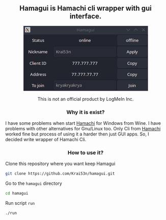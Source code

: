 <h2 align="center">
	Hamagui is 
	<a style="text-decoration:none" href="https://www.vpn.net">Hamachi cli</a>  
	wrapper with gui interface.
</h2>

<div align="center">

![Main window screenshot](screenshots/view.png)

</div>

<p align="center">
	This is not an official product by LogMeIn Inc.
</p>

<h3 align="center">
	Why it is exist?
</h3>

I have some problems when start [Hamachi](https://www.vpn.net) for Windows from Wine. I have problems with 
other alternatives for Gnu/Linux too. Only Cli from [Hamachi](https://www.vpn.net) worked fine but process 
of using it a harder then just GUI apps. So, I decided write wrapper of Hamachi Cli.

<h3 align="center">
	How to use it?
</h3>

Clone this repository where you want keep Hamagui

```sh
git clone https://github.com/Krai53n/hamagui.git
```

Go to the `hamagui` directory

```sh
cd hamagui
```

Run script `run`

```sh
./run
```
